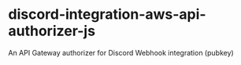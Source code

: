 # discord-integration-aws-api-authorizer-js
An API Gateway authorizer for Discord Webhook integration (pubkey)
